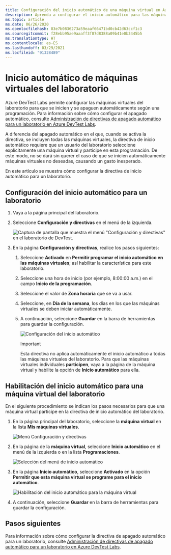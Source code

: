 ```yaml
---
title: Configuración del inicio automático de una máquina virtual en Azure DevTest Labs | Microsoft Docs
description: Aprenda a configurar el inicio automático para las máquinas virtuales de un laboratorio. Esta configuración permite que las máquinas virtuales del laboratorio se inicien automáticamente según una programación.
ms.topic: article
ms.date: 06/26/2020
ms.openlocfilehash: 83e7b0836273a59eaaf66471bd0cb42d63ccf1c3
ms.sourcegitcommit: f28ebb95ae9aaaff3f87d8388a09b41e0b3445b5
ms.translationtype: HT
ms.contentlocale: es-ES
ms.lasthandoff: 03/29/2021
ms.locfileid: "91328489"
---
```

# <a name="auto-startup-lab-virtual-machines"></a>Inicio automático de máquinas virtuales del laboratorio  
Azure DevTest Labs permite configurar las máquinas virtuales del laboratorio para que se inicien y se apaguen automáticamente según una programación. Para información sobre cómo configurar el apagado automático, consulte [Administración de directivas de apagado automático para un laboratorio en Azure DevTest Labs](devtest-lab-auto-shutdown.md). 

A diferencia del apagado automático en el que, cuando se activa la directiva, se incluyen todas las máquinas virtuales, la directiva de inicio automático requiere que un usuario del laboratorio seleccione explícitamente una máquina virtual y participe en esta programación. De este modo, no se dará sin querer el caso de que se inicien automáticamente máquinas virtuales no deseadas, causando un gasto inesperado.

En este artículo se muestra cómo configurar la directiva de inicio automático para un laboratorio.

## <a name="configure-autostart-settings-for-a-lab"></a>Configuración del inicio automático para un laboratorio 
1. Vaya a la página principal del laboratorio. 
2. Seleccione **Configuración y directivas** en el menú de la izquierda. 

    ![Captura de pantalla que muestra el menú "Configuración y directivas" en el laboratorio de DevTest.](./media/devtest-lab-auto-startup-vm/configuration-policies-menu.png)
3. En la página **Configuración y directivas**, realice los pasos siguientes:
    
    1. Seleccione **Activado** en **Permitir programar el inicio automático en las máquinas virtuales**; así habilitar la característica para este laboratorio. 
    2. Seleccione una hora de inicio (por ejemplo, 8:00:00 a.m.) en el campo **Inicio de la programación**. 
    3. Seleccione el valor de **Zona horaria** que se va a usar. 
    4. Seleccione, en **Día de la semana**, los días en los que las máquinas virtuales se deben iniciar automáticamente. 
    5. A continuación, seleccione **Guardar** en la barra de herramientas para guardar la configuración. 

        ![Configuración del inicio automático](./media/devtest-lab-auto-startup-vm/auto-start-configuration.png)

        > [!IMPORTANT]
        > Esta directiva no aplica automáticamente el inicio automático a todas las máquinas virtuales del laboratorio. Para que las máquinas virtuales individuales **participen**, vaya a la página de la máquina virtual y habilite la opción de **Inicio automático** para ella.

## <a name="enable-autostart-for-a-vm-in-the-lab"></a>Habilitación del inicio automático para una máquina virtual del laboratorio
En el siguiente procedimiento se indican los pasos necesarios para que una máquina virtual participe en la directiva de inicio automático del laboratorio. 

1. En la página principal del laboratorio, seleccione la **máquina virtual** en la lista **Mis máquinas virtuales**. 

    ![Menú Configuración y directivas](./media/devtest-lab-auto-startup-vm/select-vm.png)
2. En la página de la **máquina virtual**, seleccione **Inicio automático** en el menú de la izquierda o en la lista **Programaciones**. 

    ![Selección del menú de inicio automático](./media/devtest-lab-auto-startup-vm/select-auto-start.png)
3. En la página **Inicio automático**, seleccione **Activado** en la opción **Permitir que esta máquina virtual se programe para el inicio automático**.

    ![Habilitación del inicio automático para la máquina virtual](./media/devtest-lab-auto-startup-vm/auto-start-vm.png)
4. A continuación, seleccione **Guardar** en la barra de herramientas para guardar la configuración. 


## <a name="next-steps"></a>Pasos siguientes
Para información sobre cómo configurar la directiva de apagado automático para un laboratorio, consulte [Administración de directivas de apagado automático para un laboratorio en Azure DevTest Labs](devtest-lab-auto-shutdown.md).
